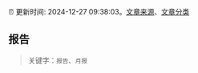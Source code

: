 :alarm_clock: 更新时间: 2024-12-27 09:38:03。[文章来源](/README.md)、[文章分类](/TAGS.md)

## 报告


> 关键字：`报告`、`月报`



